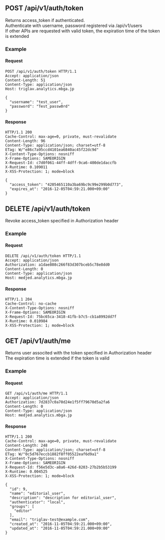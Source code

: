 ## POST /api/v1/auth/token
Returns access_token if authenticated.<br/>Authenticate with username, password registered via /api/v1/users<br/>If other APIs are requested with valid token, the expiration time of the token is extended<br/>

### Example

#### Request
```
POST /api/v1/auth/token HTTP/1.1
Accept: application/json
Content-Length: 51
Content-Type: application/json
Host: triglav.analytics.mbga.jp

{
  "username": "test_user",
  "password": "Test_passw0rd"
}
```

#### Response
```
HTTP/1.1 200
Cache-Control: max-age=0, private, must-revalidate
Content-Length: 96
Content-Type: application/json; charset=utf-8
ETag: W/"e86c7a95ccd4101ea6840ac45f22dc9d"
X-Content-Type-Options: nosniff
X-Frame-Options: SAMEORIGIN
X-Request-Id: c7d0f061-44ff-4dff-9ca6-400de1daccfb
X-Runtime: 0.109011
X-XSS-Protection: 1; mode=block

{
  "access_token": "4205465110a3ba69bc9c99e299b0d773",
  "expires_at": "2016-12-05T04:59:21.000+09:00"
}
```

## DELETE /api/v1/auth/token
Revoke access_token specified in Authorization header

### Example

#### Request
```
DELETE /api/v1/auth/token HTTP/1.1
Accept: application/json
Authorization: a1dae808c266f83d307bceb5c78e8dd0
Content-Length: 0
Content-Type: application/json
Host: medjed.analytics.mbga.jp
```

#### Response
```
HTTP/1.1 204
Cache-Control: no-cache
X-Content-Type-Options: nosniff
X-Frame-Options: SAMEORIGIN
X-Request-Id: 75bc65ca-3418-41fb-b7c5-cb1a8992dd7f
X-Runtime: 0.010984
X-XSS-Protection: 1; mode=block
```

## GET /api/v1/auth/me
Returns user associted with the token specified in Authorization header<br/>The expiration time is extended if the token is valid<br/>

### Example

#### Request
```
GET /api/v1/auth/me HTTP/1.1
Accept: application/json
Authorization: 7d2837c0a70d24e1f5ff79670d5a2fa6
Content-Length: 0
Content-Type: application/json
Host: medjed.analytics.mbga.jp
```

#### Response
```
HTTP/1.1 200
Cache-Control: max-age=0, private, must-revalidate
Content-Length: 248
Content-Type: application/json; charset=utf-8
ETag: W/"0c5d767eccb1882f8ff05522eaf6d9a1"
X-Content-Type-Options: nosniff
X-Frame-Options: SAMEORIGIN
X-Request-Id: f56e5d3c-a8a6-426d-8203-27b2b5b53199
X-Runtime: 0.004525
X-XSS-Protection: 1; mode=block

{
  "id": 9,
  "name": "editorial_user",
  "description": "description for editorial_user",
  "authenticator": "local",
  "groups": [
    "editor"
  ],
  "email": "triglav-test@example.com",
  "created_at": "2016-11-05T04:59:21.000+09:00",
  "updated_at": "2016-11-05T04:59:21.000+09:00"
}
```
